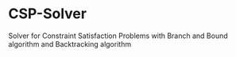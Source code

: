 CSP-Solver
==========

Solver for Constraint Satisfaction Problems with Branch and Bound algorithm and Backtracking algorithm